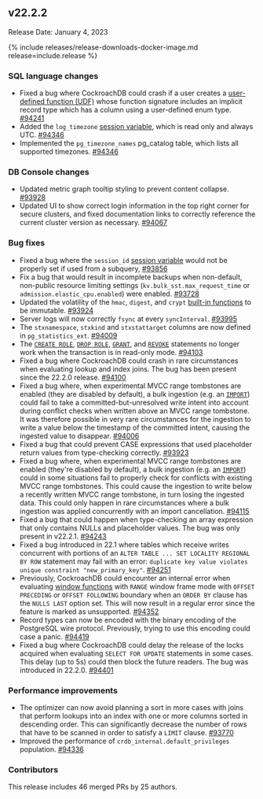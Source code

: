 ## v22.2.2

Release Date: January 4, 2023

{% include releases/release-downloads-docker-image.md release=include.release %}

<h3 id="v22-2-2-sql-language-changes">SQL language changes</h3>

- Fixed a bug where CockroachDB could crash if a user creates a [user-defined function (UDF)](../v22.2/user-defined-functions.html) whose function signature includes an implicit record type which has a column using a user-defined enum type. [#94241][#94241]
- Added the `log_timezone` [session variable](../v22.2/set-vars.html), which is read only and always UTC. [#94346][#94346]
- Implemented the `pg_timezone_names` pg_catalog table, which lists all supported timezones. [#94346][#94346]

<h3 id="v22-2-2-db-console-changes">DB Console changes</h3>

- Updated metric graph tooltip styling to prevent content collapse. [#93928][#93928]
- Updated UI to show correct login information in the top right corner for secure clusters, and fixed documentation links to correctly reference the current cluster version as necessary. [#94067][#94067]

<h3 id="v22-2-2-bug-fixes">Bug fixes</h3>

- Fixed a bug where the `session_id` [session variable](../v22.2/set-vars.html) would not be properly set if used from a subquery, [#93856][#93856]
- Fix a bug that would result in incomplete backups when non-default, non-public resource limiting settings (`kv.bulk_sst.max_request_time` or `admission.elastic_cpu.enabled`) were enabled. [#93728][#93728]
- Updated the volatility of the `hmac`, `digest`, and `crypt` [built-in functions](../v22.2/functions-and-operators.html) to be immutable. [#93924][#93924]
- Server logs will now correctly `fsync` at every `syncInterval`. [#93995][#93995]
- The `stxnamespace`, `stxkind` and `stxstattarget` columns are now defined in `pg_statistics_ext`. [#94009][#94009]
- The [`CREATE ROLE`](../v22.2/create-role.html), [`DROP ROLE`](../v22.2/drop-role.html), [`GRANT`](../v22.2/grant.html), and [`REVOKE`](../v22.2/revoke.html) statements no longer work when the transaction is in read-only mode. [#94103][#94103]
- Fixed a bug where CockroachDB could crash in rare circumstances when evaluating lookup and index joins. The bug has been present since the 22.2.0 release. [#94100][#94100]
- Fixed a bug where, when experimental MVCC range tombstones are enabled (they are disabled by default), a bulk ingestion (e.g. an [`IMPORT`](../v22.2/import.html)) could fail to take a committed-but-unresolved write intent into account during conflict checks when written above an MVCC range tombstone. It was therefore possible in very rare circumstances for the ingestion to write a value below the timestamp of the committed intent, causing the ingested value to disappear. [#94006][#94006]
- Fixed a bug that could prevent CASE expressions that used placeholder return values from type-checking correctly. [#93923][#93923]
- Fixed a bug where, when experimental MVCC range tombstones are enabled (they're disabled by default), a bulk ingestion (e.g. an [`IMPORT`](../v22.2/import.html)) could in some situations fail to properly check for conflicts with existing MVCC range tombstones. This could cause the ingestion to write below a recently written MVCC range tombstone, in turn losing the ingested data. This could only happen in rare circumstances where a bulk ingestion was applied concurrently with an import cancellation. [#94115][#94115]
- Fixed a bug that could happen when type-checking an array expression that only contains NULLs and placeholder values. The bug was only present in v22.2.1. [#94243][#94243]
- Fixed a bug introduced in 22.1 where tables which receive writes concurrent with portions of an `ALTER TABLE ... SET LOCALITY REGIONAL BY ROW` statement may fail with an error: `duplicate key value violates unique constraint "new_primary_key"`. [#94251][#94251]
- Previously, CockroachDB could encounter an internal error when evaluating [window functions](../v22.2/window-functions.html) with `RANGE` window frame mode with `OFFSET PRECEDING` or `OFFSET FOLLOWING` boundary when an `ORDER BY` clause has the `NULLS LAST` option set. This will now result in a regular error since the feature is marked as unsupported. [#94352][#94352]
- Record types can now be encoded with the binary encoding of the PostgreSQL wire protocol. Previously, trying to use this encoding could case a panic. [#94419][#94419]
- Fixed a bug where CockroachDB could delay the release of the locks acquired when evaluating `SELECT FOR UPDATE` statements in some cases. This delay (up to 5s) could then block the future readers. The bug was introduced in 22.2.0. [#94401][#94401]

<h3 id="v22-2-2-performance-improvements">Performance improvements</h3>

- The optimizer can now avoid planning a sort in more cases with joins that perform lookups into an index with one or more columns sorted in descending order. This can significantly decrease the number of rows that have to be scanned in order to satisfy a `LIMIT` clause. [#93770][#93770]
- Improved the performance of `crdb_internal.default_privileges` population. [#94336][#94336]

<div class="release-note-contributors" markdown="1">

<h3 id="v22-2-2-contributors">Contributors</h3>

This release includes 46 merged PRs by 25 authors.

</div>

[#93728]: https://github.com/cockroachdb/cockroach/pull/93728
[#93770]: https://github.com/cockroachdb/cockroach/pull/93770
[#93856]: https://github.com/cockroachdb/cockroach/pull/93856
[#93923]: https://github.com/cockroachdb/cockroach/pull/93923
[#93924]: https://github.com/cockroachdb/cockroach/pull/93924
[#93928]: https://github.com/cockroachdb/cockroach/pull/93928
[#93995]: https://github.com/cockroachdb/cockroach/pull/93995
[#94006]: https://github.com/cockroachdb/cockroach/pull/94006
[#94009]: https://github.com/cockroachdb/cockroach/pull/94009
[#94067]: https://github.com/cockroachdb/cockroach/pull/94067
[#94100]: https://github.com/cockroachdb/cockroach/pull/94100
[#94103]: https://github.com/cockroachdb/cockroach/pull/94103
[#94115]: https://github.com/cockroachdb/cockroach/pull/94115
[#94241]: https://github.com/cockroachdb/cockroach/pull/94241
[#94243]: https://github.com/cockroachdb/cockroach/pull/94243
[#94251]: https://github.com/cockroachdb/cockroach/pull/94251
[#94336]: https://github.com/cockroachdb/cockroach/pull/94336
[#94346]: https://github.com/cockroachdb/cockroach/pull/94346
[#94352]: https://github.com/cockroachdb/cockroach/pull/94352
[#94401]: https://github.com/cockroachdb/cockroach/pull/94401
[#94419]: https://github.com/cockroachdb/cockroach/pull/94419

